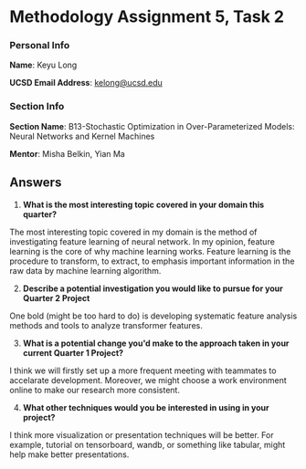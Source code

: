 # Methodology Assignment 5, Task 2

### Personal Info
**Name**: Keyu Long

**UCSD Email Address**: kelong@ucsd.edu

### Section Info
**Section Name**: B13-Stochastic Optimization in Over-Parameterized Models: Neural Networks and Kernel Machines

**Mentor**: Misha Belkin, Yian Ma

## Answers 
1. **What is the most interesting topic covered in your domain this quarter?**

The most interesting topic covered in my domain is the method of investigating feature learning of neural network. In my opinion, feature learning is the core of why machine learning works. Feature learning is the procedure to transform, to extract, to emphasis important information in the raw data by machine learning algorithm.

2. **Describe a potential investigation you would like to pursue for your Quarter 2 Project**

One bold (might be too hard to do) is developing systematic feature analysis methods and tools to analyze transformer features.

3. **What is a potential change you'd make to the approach taken in your current Quarter 1 Project?**

I think we will firstly set up a more frequent meeting with teammates to accelarate development. Moreover, we might choose a work environment online to make our research more consistent.

4. **What other techniques would you be interested in using in your project?**

I think more visualization or presentation techniques will be better. For example, tutorial on tensorboard, wandb, or something like tabular, might help make better presentations.